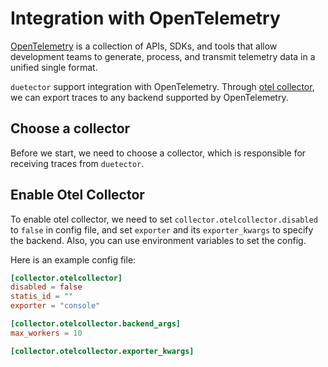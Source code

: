 # Integration with OpenTelemetry

[OpenTelemetry](https://opentelemetry.io/) is a collection of APIs, SDKs, and tools that allow development teams to generate, process, and transmit telemetry data in a unified single format.

`duetector` support integration with OpenTelemetry. Through [otel collector](../../duetector/collectors/otel.py), we can export traces to any backend supported by OpenTelemetry.


## Choose a collector

Before we start, we need to choose a collector, which is responsible for receiving traces from `duetector`.



## Enable Otel Collector

To enable otel collector, we need to set `collector.otelcollector.disabled` to `false` in config file, and set `exporter` and its `exporter_kwargs` to specify the backend. Also, you can use environment variables to set the config.

Here is an example config file:

```toml
[collector.otelcollector]
disabled = false
statis_id = ""
exporter = "console"

[collector.otelcollector.backend_args]
max_workers = 10

[collector.otelcollector.exporter_kwargs]
```

